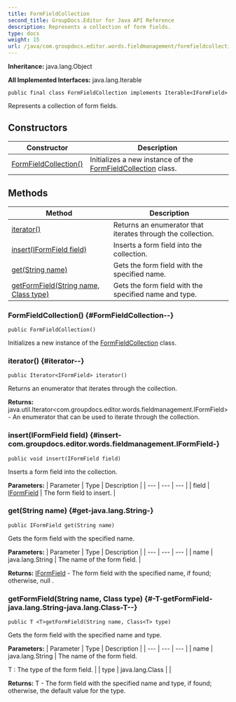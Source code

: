 ```yaml
---
title: FormFieldCollection
second_title: GroupDocs.Editor for Java API Reference
description: Represents a collection of form fields.
type: docs
weight: 15
url: /java/com.groupdocs.editor.words.fieldmanagement/formfieldcollection/
---
```

**Inheritance:**
java.lang.Object

**All Implemented Interfaces:**
java.lang.Iterable
```
public final class FormFieldCollection implements Iterable<IFormField>
```

Represents a collection of form fields.
## Constructors

| Constructor | Description |
| --- | --- |
| [FormFieldCollection()](#FormFieldCollection--) | Initializes a new instance of the [FormFieldCollection](../../com.groupdocs.editor.words.fieldmanagement/formfieldcollection) class. |
## Methods

| Method | Description |
| --- | --- |
| [iterator()](#iterator--) | Returns an enumerator that iterates through the collection. |
| [insert(IFormField field)](#insert-com.groupdocs.editor.words.fieldmanagement.IFormField-) | Inserts a form field into the collection. |
| [get(String name)](#get-java.lang.String-) | Gets the form field with the specified name. |
| [<T>getFormField(String name, Class<T> type)](#-T-getFormField-java.lang.String-java.lang.Class-T--) | Gets the form field with the specified name and type. |
### FormFieldCollection() {#FormFieldCollection--}
```
public FormFieldCollection()
```


Initializes a new instance of the [FormFieldCollection](../../com.groupdocs.editor.words.fieldmanagement/formfieldcollection) class.

### iterator() {#iterator--}
```
public Iterator<IFormField> iterator()
```


Returns an enumerator that iterates through the collection.

**Returns:**
java.util.Iterator<com.groupdocs.editor.words.fieldmanagement.IFormField> - An enumerator that can be used to iterate through the collection.
### insert(IFormField field) {#insert-com.groupdocs.editor.words.fieldmanagement.IFormField-}
```
public void insert(IFormField field)
```


Inserts a form field into the collection.

**Parameters:**
| Parameter | Type | Description |
| --- | --- | --- |
| field | [IFormField](../../com.groupdocs.editor.words.fieldmanagement/iformfield) | The form field to insert. |

### get(String name) {#get-java.lang.String-}
```
public IFormField get(String name)
```


Gets the form field with the specified name.

**Parameters:**
| Parameter | Type | Description |
| --- | --- | --- |
| name | java.lang.String | The name of the form field. |

**Returns:**
[IFormField](../../com.groupdocs.editor.words.fieldmanagement/iformfield) - The form field with the specified name, if found; otherwise,  null .
### <T>getFormField(String name, Class<T> type) {#-T-getFormField-java.lang.String-java.lang.Class-T--}
```
public T <T>getFormField(String name, Class<T> type)
```


Gets the form field with the specified name and type.

**Parameters:**
| Parameter | Type | Description |
| --- | --- | --- |
| name | java.lang.String | The name of the form field.

 T : The type of the form field. |
| type | java.lang.Class<T> |  |

**Returns:**
T - The form field with the specified name and type, if found; otherwise, the default value for the type.
